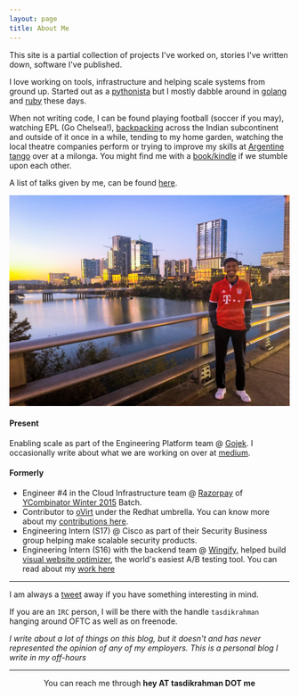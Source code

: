 ```yaml
---
layout: page
title: About Me
---
```


This site is a partial collection of projects I've worked on, stories I've written down, software I've published.

I love working on tools, infrastructure and helping scale systems from ground up. Started out as a [pythonista](https://python.org/) but I mostly dabble around in [golang](https://golang.org) and [ruby](https://www.ruby-lang.org/en/) these days.

When not writing code, I can be found playing football (soccer if you may), watching EPL (Go Chelsea!), [backpacking](https://tasdikrahman.me/blog/tag/travel/) across the Indian subcontinent and outside of it once in a while, tending to my home garden, watching the local theatre companies perform or trying to improve my skills at [Argentine tango](https://en.wikipedia.org/wiki/Argentine_tango) over at a milonga. You might find me with a [book/kindle](https://www.goodreads.com/user/show/19151223-tasdik-rahman) if we stumble upon each other.

A list of talks given by me, can be found [here](https://tasdikrahman.me/speaking/).

<center><img src="/content/images/austin.jpg"></center>

#### Present

Enabling scale as part of the Engineering Platform team @ [Gojek](https://www.gojek.io/). I occasionally write about what we are working on over at [medium](https://blog.gojekengineering.com/@tasdik.rahman).

#### Formerly

- Engineer #4 in the Cloud Infrastructure team @ [Razorpay](https://razorpay.com/) of [YCombinator Winter 2015](https://techcrunch.com/2015/03/24/y-combinator-demos/) Batch.
- Contributor to [oVirt](http://ovirt.org/) under the Redhat umbrella. You can know more about my [contributions here](https://github.com/tasdikrahman/gsoc2017ovirt).
- Engineering Intern (S17) @ Cisco as part of their Security Business group helping make scalable security products.
- Engineering Intern (S16) with the backend team @ [Wingify](https://wingify.com/), helped build [visual website optimizer](https://vwo.com/), the world's easiest A/B testing tool. You can read about my [work here](https://team.wingify.com/tasdik-talks-about-his-internship-experience-at-wingify/)

***

I am always a [tweet](https://twitter.com/tasdikrahman) away if you have something interesting in mind.

If you are an `IRC` person, I will be there with the handle `tasdikrahman` hanging around OFTC as well as on freenode.

_I write about a lot of things on this blog, but it doesn't and has never represented the opinion of any of my employers. This is a personal blog I write in my off-hours_

***

<center>You can reach me through <b>hey AT tasdikrahman DOT me</b></center>

